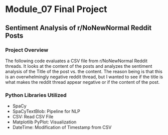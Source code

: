 # Module_07 Final Project
## Sentiment Analysis of r/NoNewNormal Reddit Posts

### Project Overview
The following code evaluates a CSV file from r/NoNewNormal Reddit threads. It looks at the content of the posts and analyzes the sentiment analysis of the Title of the post vs. the content. The reason being is that this is an overwhelmingly negative reddit thread, but I wanted to see if the title is what makes the reddit thread appear negative or if the content of the post. 

### Python Libraries Utilized
- SpaCy
- SpaCyTextBlob: Pipeline for NLP
- CSV: Read CSV File
- Matplotlib PyPlot: Visualization
- DateTime: Modification of Timestamp from CSV
